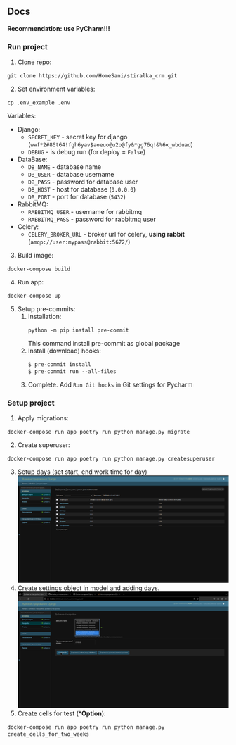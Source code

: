 ## Docs
**Recommendation: use PyCharm!!!**

### Run project
1. Clone repo:
```shell
git clone https://github.com/HomeSani/stiralka_crm.git
```
2. Set environment variables:
```shell
cp .env_example .env
```
Variables:
* Django:
   - `SECRET_KEY` - secret key for django (```wwf*2#86t64!fgh6yav$aoeuo@u2o@fy&*gg76q!&%6x_wbduad```)
   - `DEBUG` - is debug run (for deploy = ```False```)
* DataBase:
  - `DB_NAME` - database name
  - `DB_USER` - database username
  - `DB_PASS` - password for database user
  - `DB_HOST` - host for database (`0.0.0.0`)
  - `DB_PORT` - port for database (`5432`)
* RabbitMQ:
  - `RABBITMQ_USER` - username for rabbitmq
  - `RABBITMQ_PASS` - password for rabbitmq user
* Celery:
  - `CELERY_BROKER_URL` - broker url for celery, **using rabbit** (`amqp://user:mypass@rabbit:5672/`)
3. Build image:
```shell
docker-compose build
```
4. Run app:
```shell
docker-compose up
```
5. Setup pre-commits:
   1. Installation:
       ```shell
       python -m pip install pre-commit
       ```
       This command install pre-commit as global package
   2. Install (download) hooks:
       ```shell
       $ pre-commit install
       $ pre-commit run --all-files
       ```
   3. Complete. Add ```Run Git hooks``` in Git settings for Pycharm

### Setup project
1. Apply migrations:
```shell
docker-compose run app poetry run python manage.py migrate
```
2. Create superuser:
```shell
docker-compose run app poetry run python manage.py createsuperuser
```
3. Setup days (set start, end work time for day)
![](docs/setup_days.png)
4. Create settings object in model and adding days.
![](docs/create_settings.png)
5. Create cells for test (***Option**):
```shell
docker-compose run app poetry run python manage.py create_cells_for_two_weeks
```
